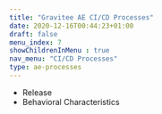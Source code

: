 ```yaml
---
title: "Gravitee AE CI/CD Processes"
date: 2020-12-16T00:44:23+01:00
draft: false
menu_index: 7
showChildrenInMenu : true
nav_menu: "CI/CD Processes"
type: ae-processes
---
```


* Release
* Behavioral Characteristics


<!-- To complete (in the [layouts/general-design/list.html]) -->
